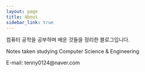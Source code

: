 ```yaml
---
layout: page
title: About
sidebar_link: true
---
```


<p>
  컴퓨터 공학을 공부하며 배운 것들을 정리한 블로그입니다.
</p>

<p>
  Notes taken studying Computer Science & Engineering
</p>

<p class=message>
  E-mail: tenny0124@naver.com
</p>